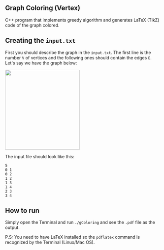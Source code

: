 ## Graph Coloring (Vertex)
C++ program that implements greedy algorithm and generates LaTeX (TikZ) code of the graph colored.

## Creating the `input.txt`
First you should describe the graph in the `input.txt`. The first line is the number `V` of vertices and the following ones should contain the edges `E`. Let's say we have the graph below:

<img src="http://toribeiro.com/static/img/input_graph.png" width="242" height="260" class="img-responsive center-block" />

The input file should look like this:

```
5
0 1
0 2
1 2
1 3
1 4
2 3
3 4
```
## How to run
Simply open the Terminal and run `./gColoring` and see the `.pdf` file as the output.

P.S: You need to have LaTeX installed so the `pdflatex` command is recognized by the Terminal (Linux/Mac OS).
